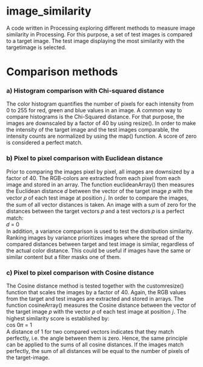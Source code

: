 # image_similarity

A code written in Processing exploring different methods to measure image similarity in Processing. For this purpose, a set of test images is compared to a target image. The test image displaying the most similarity with the targetimage is selected.

# Comparison methods
### a) Histogram comparison with Chi-squared distance
The color histogram quantifies the number of pixels for each intensity from 0 to 255 for red, green and blue values in an image. A common way to compare histograms is the Chi-Squared distance. For that purpose, the images are downscaled by a factor of 40 by using resize(). In order to make the intensity of the target image and the test images comparable, the intensity counts are normalized by using the map() function. A score of zero is considered a perfect match.

### b) Pixel to pixel comparison with Euclidean distance
Prior to comparing the images pixel by pixel, all images are downsized by a factor of 40. The RGB-colors are extracted from each pixel from each image and stored in an array. The function euclideanArray() then measures the Euclidean distance 𝑑 between the vector of the target image 𝑝 with the vector 𝑝 of each test image at position 𝑗. In order to compare the images, the sum of all vector distances is taken. An image with a sum of zero for the distances between the target vectors 𝑝 and a test vectors 𝑝 is a perfect match:
<br />
𝑑 = 0
<br />
In addition, a variance comparison is used to test the distribution similarity. Ranking images by variance prioritizes images where the spread of the compared distances between target and test image is similar, regardless of the actual color distance. This could be useful if images have the same or similar content but a filter masks one of them.

### c) Pixel to pixel comparison with Cosine distance
The Cosine distance method is tested together with the customresize() function that scales the images by a factor of 40. Again, the RGB values from the target and test images are extracted and stored in arrays. The function cosineArray() measures the Cosine distance between the vector of the target image 𝑝 with the vector 𝑝 of each test image at position 𝑗. The highest similarity score is established by:
<br />
cos 0𝜋 = 1
<br />
A distance of 1 for two compared vectors indicates that they match perfectly, i.e. the angle between them is zero. Hence, the same principle can be applied to the sums of all cosine distances. If the images match perfectly, the sum of all distances will be equal to the number of pixels of the target-image.
